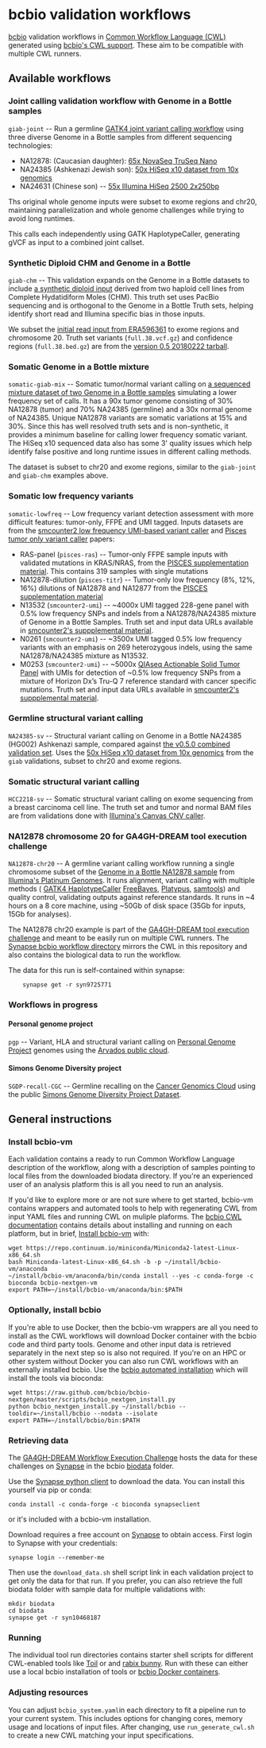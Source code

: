 # bcbio validation workflows

[bcbio](http://bcb.io) validation workflows in [Common Workflow Language (CWL)](http://www.commonwl.org/)
generated using [bcbio's CWL support](http://bcbio-nextgen.readthedocs.io/en/latest/contents/cwl.html).
These aim to be compatible with multiple CWL runners.

## Available workflows

### Joint calling validation workflow with Genome in a Bottle samples

`giab-joint` -- Run a germline [GATK4 joint variant calling
workflow](https://software.broadinstitute.org/gatk/) using three diverse Genome
in a Bottle samples from different sequencing technologies:

- NA12878: (Caucasian daughter): [65x NovaSeq TruSeq Nano](https://basespace.illumina.com/datacentral)
- NA24385 (Ashkenazi Jewish son): [50x HiSeq x10 dataset from 10x genomics](https://support.10xgenomics.com/de-novo-assembly/datasets)
- NA24631 (Chinese son) -- [55x Illumina HiSeq 2500 2x250bp](http://bit.ly/NA24631-readme)

Ths original whole genome inputs were subset to exome regions and chr20, maintaining
parallelization and whole genome challenges while trying to avoid long runtimes.

This calls each independently using GATK HaplotypeCaller, generating gVCF as input
to a combined joint callset.

### Synthetic Diploid CHM and Genome in a Bottle

`giab-chm` -- This validation expands on the Genome in a Bottle datasets to include
[a synthetic diploid input](https://gatkforums.broadinstitute.org/gatk/discussion/10912/what-is-truth-or-how-an-accident-of-nature-can-illuminate-our-path)
derived from two haploid cell lines from Complete Hydatidiform Moles (CHM).
This truth set uses PacBio sequencing and is orthogonal to the Genome in a
Bottle Truth sets, helping identify short read and Illumina specific bias in those
inputs.

We subset the [initial read input from ERA596361](ftp://ftp.sra.ebi.ac.uk/vol1/ERA596/ERA596361/bam/CHM1_CHM13_2.bam)
to exome regions and chromosome 20. Truth set variants (`full.38.vcf.gz`)
and confidence regions (`full.38.bed.gz`) are from the
[version 0.5 20180222 tarball](https://github.com/lh3/CHM-eval/releases/download/v0.5/CHM-evalkit-20180222.tar).

### Somatic Genome in a Bottle mixture

`somatic-giab-mix` -- Somatic tumor/normal variant calling on [a sequenced
mixture dataset of two Genome in a Bottle
samples](ftp://ftp-trace.ncbi.nlm.nih.gov/giab/ftp/use_cases/mixtures/UMCUTRECHT_NA12878_NA24385_mixture_10052016/)
simulating a lower frequency set of calls. It has a 90x tumor genome consisting
of 30% NA12878 (tumor) and 70% NA24385 (germline) and a 30x normal genome of
NA24385. Unique NA12878 variants are somatic variations at 15% and 30%.
Since this has well resolved truth sets and is non-synthetic, it provides a
minimum baseline for calling lower frequency somatic variant. The HiSeq x10
sequenced data also has some 3' quality issues which help identify false
positive and long runtime issues in different calling methods.

The dataset is subset to chr20 and exome regions, similar to the `giab-joint`
and `giab-chm` examples above.

### Somatic low frequency variants

`somatic-lowfreq` -- Low frequency variant detection assessment with more difficult features: tumor-only,
FFPE and UMI tagged. Inputs datasets are from
the [smcounter2 low frequency UMI-based variant caller](https://www.biorxiv.org/content/early/2018/03/14/281659)
and [Pisces tumor only variant caller](https://www.biorxiv.org/content/early/2018/03/30/291641) papers:

- RAS-panel (`pisces-ras`) -- Tumor-only FFPE sample inputs with validated mutations in KRAS/NRAS, from
  the [PISCES supplementation material](https://basespace.illumina.com/projects/36152117).
  This contains 319 samples with single mutations
- NA12878-dilution (`pisces-titr`) -- Tumor-only low frequency (8%, 12%, 16%) dilutions of NA12878 
  and NA12877 from the [PISCES supplementation material](https://basespace.illumina.com/projects/36152117)
- N13532 (`smcounter2-umi`) -- ~4000x UMI tagged 228-gene panel with 0.5% low frequency SNPs
  and indels from  a NA12878/NA24385 mixture of Genome in a Bottle Samples. Truth set and input data URLs available
  in [smcounter2's suppplemental material](https://www.biorxiv.org/content/early/2018/03/14/281659).
- N0261 (`smcounter2-umi`) --  ~3500x UMI tagged 0.5% low frequency variants with an emphasis
  on 269 heterozygous indels, using the same NA12878/NA24385 mixture as N13532.
- M0253 (`smcounter2-umi`) -- ~5000x [QIAseq Actionable Solid Tumor Panel](https://www.qiagen.com/us/shop/sample-technologies/dna/genomic-dna/qiaseq-targeted-dna-panels/?catno=DHS-101Z) with UMIs for detection of ~0.5% low frequency
  SNPs from a mixture of Horizon Dx’s Tru-Q 7 reference standard with cancer specific mutations.
  Truth set and input data URLs available
  in [smcounter2's suppplemental material](https://www.biorxiv.org/content/early/2018/03/14/281659).

### Germline structural variant calling

`NA24385-sv` -- Structural variant calling on Genome in a Bottle NA24385 (HG002) Ashkenazi
sample, compared against [the v0.5.0 combined validation set](ftp://ftp-trace.ncbi.nlm.nih.gov/giab/ftp/data/AshkenazimTrio/analysis/NIST_UnionSVs_12122017/). Uses the [50x HiSeq x10 dataset from 10x genomics](https://support.10xgenomics.com/de-novo-assembly/datasets) from the `giab` validations, subset to chr20 and exome regions.

### Somatic structural variant calling

`HCC2218-sv` -- Somatic structural variant calling on exome sequencing from a breast carcinoma cell line.
The truth set and tumor and normal BAM files are from validations done with
[Illumina's Canvas CNV caller](https://github.com/Illumina/Canvas#demo-tumor-normal-enrichment-workflow).

### NA12878 chromosome 20 for GA4GH-DREAM tool execution challenge

`NA12878-chr20` -- A germline variant calling workflow running a single chromosome subset of the
[Genome in a Bottle NA12878 sample](http://jimb.stanford.edu/giab) from
[Illumina's Platinum Genomes](https://www.illumina.com/platinumgenomes.html).
It runs alignment, variant calling with multiple methods (
[GATK4 HaplotypeCaller](http://gatkforums.broadinstitute.org/gatk/categories/gatk-4-alpha)
[FreeBayes](https://github.com/ekg/freebayes),
[Platypus](https://github.com/andyrimmer/Platypus),
[samtools](https://github.com/samtools/samtools)) and quality control,
validating outputs against reference standards. It runs in ~4 hours on a 8
core machine, using ~50Gb of disk space (35Gb for inputs, 15Gb for analyses).

The NA12878 chr20 example is part of the
[GA4GH-DREAM tool execution challenge](https://www.synapse.org/#!Synapse:syn8507134/wiki/416001)
and meant to be easily run on multiple CWL runners. The
[Synapse bcbio workflow directory](https://www.synapse.org/#!Synapse:syn9725771)
mirrors the CWL in this repository and also contains the biological data to run
the workflow.

The data for this run is self-contained within synapse:

        synapse get -r syn9725771

### Workflows in progress

#### Personal genome project

`pgp` -- Variant, HLA and structural variant calling on [Personal Genome
  Project](http://www.personalgenomes.org/us) genomes using the [Arvados public
  cloud](https://workbench.su92l.arvadosapi.com/).

#### Simons Genome Diversity project

`SGDP-recall-CGC` -- Germline recalling on the
[Cancer Genomics Cloud](http://www.cancergenomicscloud.org/) using the public
[Simons Genome Diversity Project Dataset](https://www.simonsfoundation.org/life-sciences/simons-genome-diversity-project-dataset/).

## General instructions

### Install bcbio-vm

Each validation contains a ready to run Common Workflow Language description of
the workflow, along with a description of samples pointing to local files from
the downloaded biodata directory. If you're an experienced user of an analysis
platform this is all you need to run an analysis.

If you'd like to explore more or are not sure where to get started, bcbio-vm
contains wrappers and automated tools to help with regenerating CWL from input
YAML files and running CWL on muliple plaforms. The [bcbio CWL
documentation](http://bcbio-nextgen.readthedocs.io/en/latest/contents/cwl.html)
contains details about installing and running on each platform, but in brief,
[Install bcbio-vm](https://github.com/chapmanb/bcbio-nextgen-vm#installation)
with:

    wget https://repo.continuum.io/miniconda/Miniconda2-latest-Linux-x86_64.sh
    bash Miniconda-latest-Linux-x86_64.sh -b -p ~/install/bcbio-vm/anaconda
    ~/install/bcbio-vm/anaconda/bin/conda install --yes -c conda-forge -c bioconda bcbio-nextgen-vm
    export PATH=~/install/bcbio-vm/anaconda/bin:$PATH

### Optionally, install bcbio

If you're able to use Docker, then the bcbio-vm wrappers are all you need to
install as the CWL workflows will download Docker container with the bcbio code and
third party tools. Genome and other input data is retrieved separately in the next step
so is also not required. If you're on an HPC or other system without Docker you can also run CWL
workflows with an externally installed bcbio. Use the [bcbio automated
installation](https://bcbio-nextgen.readthedocs.io/en/latest/contents/installation.html#automated)
which will install the tools via bioconda:

    wget https://raw.github.com/bcbio/bcbio-nextgen/master/scripts/bcbio_nextgen_install.py
    python bcbio_nextgen_install.py ~/install/bcbio --tooldir=~/install/bcbio --nodata --isolate
    export PATH=~/install/bcbio/bin:$PATH

### Retrieving data

The [GA4GH-DREAM Workflow Execution
Challenge](https://www.synapse.org/#!Synapse:syn8507133/wiki/415976) hosts the
data for these challenges on [Synapse](https://www.synapse.org) in the bcbio
[biodata](https://www.synapse.org/#!Synapse:syn10468187) folder.

Use the [Synapse python
client](https://github.com/Sage-Bionetworks/synapsePythonClient#installation) to
download the data. You can install this yourself via pip or conda:

    conda install -c conda-forge -c bioconda synapseclient

or it's included with a bcbio-vm installation.

Download requires a free account on [Synapse](https://www.synapse.org) to obtain
access. First login to Synapse with your credentials:

    synapse login --remember-me

Then use the `download_data.sh` shell script link in each validation project to
get only the data for that run. If you prefer, you can also retrieve the full
biodata folder with sample data for multiple validations with:

    mkdir biodata
    cd biodata
    synapse get -r syn10468187

### Running

The individual tool run directories contains starter shell scripts for different
CWL-enabled tools like [Toil](https://github.com/BD2KGenomics/toil) or and
[rabix bunny](https://github.com/rabix/bunny). Run with these can either use
a local bcbio installation of tools or [bcbio Docker
containers](https://github.com/bcbio/bcbio_docker).

### Adjusting resources

You can adjust `bcbio_system.yaml`in each directory to fit a pipeline run
to your current system. This includes options for changing cores, memory usage
and locations of input files. After changing, use `run_generate_cwl.sh` to
create a new CWL matching your input specifications.
